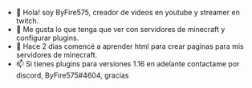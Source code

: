 - 👋 Hola! soy ByFire575, creador de videos en youtube y streamer en twitch.
- 👀 Me gusta lo que tenga que ver con servidores de minecraft y configurar plugins.
- 🌱 Hace 2 dias comencé a aprender html para crear paginas para mis servidores de minecraft.
- 📫 Si tienes plugins para versiones 1.16 en adelante contactame por discord, ByFire575#4604, gracias

<!---
ByFire575/ByFire575 is a ✨ special ✨ repository because its `README.md` (this file) appears on your GitHub profile.
You can click the Preview link to take a look at your changes.
--->
